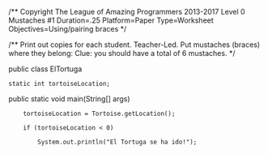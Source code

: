 /** Copyright The League of Amazing Programmers 2013-2017
Level 0
Mustaches #1
Duration=.25
Platform=Paper
Type=Worksheet
Objectives=Using/pairing braces
*/

/** 
Print out copies for each student. Teacher-Led.
Put mustaches (braces) where they belong:
Clue: you should have a total of 6 mustaches.
*/
															
public class ElTortuga 

    static int tortoiseLocation;

public static void main(String[] args) 

        tortoiseLocation = Tortoise.getLocation();
        
        if (tortoiseLocation < 0) 

            System.out.println("El Tortuga se ha ido!");
        
    